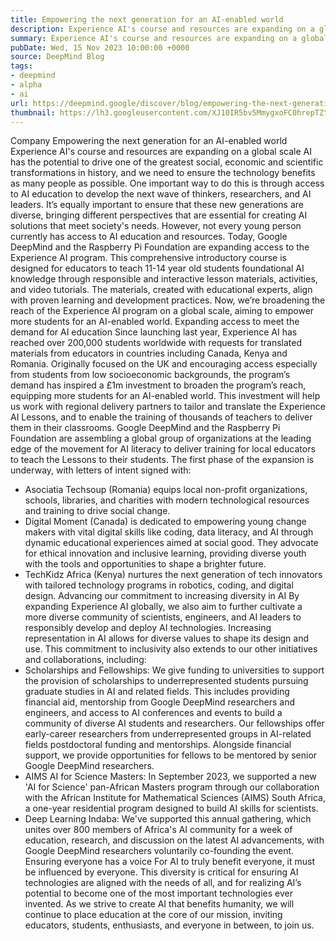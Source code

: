 ```yaml
---
title: Empowering the next generation for an AI-enabled world
description: Experience AI's course and resources are expanding on a global scale
summary: Experience AI's course and resources are expanding on a global scale
pubDate: Wed, 15 Nov 2023 10:00:00 +0000
source: DeepMind Blog
tags:
- deepmind
- alpha
- ai
url: https://deepmind.google/discover/blog/empowering-the-next-generation-for-an-ai-enabled-world/
thumbnail: https://lh3.googleusercontent.com/XJ10IR5bv5MmygxoFC0hrepTZtjq_Bwz69bL7d7jBy06fnEFodAa0tbIWKOwV7gW2Im3JY2GGda-xZKtVQhqcaozz6r_vdHXsgVu0CzyIhIz4VGs=w528-h297-n-nu-rw
---
```


Company
Empowering the next generation for an AI-enabled world
Experience AI's course and resources are expanding on a global scale
AI has the potential to drive one of the greatest social, economic and scientific transformations in history, and we need to ensure the technology benefits as many people as possible.
One important way to do this is through access to AI education to develop the next wave of thinkers, researchers, and AI leaders. It’s equally important to ensure that these new generations are diverse, bringing different perspectives that are essential for creating AI solutions that meet society's needs.
However, not every young person currently has access to AI education and resources.
Today, Google DeepMind and the Raspberry Pi Foundation are expanding access to the Experience AI program.
This comprehensive introductory course is designed for educators to teach 11-14 year old students foundational AI knowledge through responsible and interactive lesson materials, activities, and video tutorials. The materials, created with educational experts, align with proven learning and development practices. Now, we’re broadening the reach of the Experience AI program on a global scale, aiming to empower more students for an AI-enabled world.
Expanding access to meet the demand for AI education
Since launching last year, Experience AI has reached over 200,000 students worldwide with requests for translated materials from educators in countries including Canada, Kenya and Romania.
Originally focused on the UK and encouraging access especially from students from low socioeconomic backgrounds, the program’s demand has inspired a £1m investment to broaden the program’s reach, equipping more students for an AI-enabled world. This investment will help us work with regional delivery partners to tailor and translate the Experience AI Lessons, and to enable the training of thousands of teachers to deliver them in their classrooms.
Google DeepMind and the Raspberry Pi Foundation are assembling a global group of organizations at the leading edge of the movement for AI literacy to deliver training for local educators to teach the Lessons to their students. The first phase of the expansion is underway, with letters of intent signed with:
- Asociatia Techsoup (Romania) equips local non-profit organizations, schools, libraries, and charities with modern technological resources and training to drive social change.
- Digital Moment (Canada) is dedicated to empowering young change makers with vital digital skills like coding, data literacy, and AI through dynamic educational experiences aimed at social good. They advocate for ethical innovation and inclusive learning, providing diverse youth with the tools and opportunities to shape a brighter future.
- TechKidz Africa (Kenya) nurtures the next generation of tech innovators with tailored technology programs in robotics, coding, and digital design.
Advancing our commitment to increasing diversity in AI
By expanding Experience AI globally, we also aim to further cultivate a more diverse community of scientists, engineers, and AI leaders to responsibly develop and deploy AI technologies. Increasing representation in AI allows for diverse values to shape its design and use.
This commitment to inclusivity also extends to our other initiatives and collaborations, including:
- Scholarships and Fellowships: We give funding to universities to support the provision of scholarships to underrepresented students pursuing graduate studies in AI and related fields. This includes providing financial aid, mentorship from Google DeepMind researchers and engineers, and access to AI conferences and events to build a community of diverse AI students and researchers. Our fellowships offer early-career researchers from underrepresented groups in AI-related fields postdoctoral funding and mentorships. Alongside financial support, we provide opportunities for fellows to be mentored by senior Google DeepMind researchers.
- AIMS AI for Science Masters: In September 2023, we supported a new 'AI for Science' pan-African Masters program through our collaboration with the African Institute for Mathematical Sciences (AIMS) South Africa, a one-year residential program designed to build AI skills for scientists.
- Deep Learning Indaba: We've supported this annual gathering, which unites over 800 members of Africa's AI community for a week of education, research, and discussion on the latest AI advancements, with Google DeepMind researchers voluntarily co-founding the event.
Ensuring everyone has a voice
For AI to truly benefit everyone, it must be influenced by everyone. This diversity is critical for ensuring AI technologies are aligned with the needs of all, and for realizing AI’s potential to become one of the most important technologies ever invented.
As we strive to create AI that benefits humanity, we will continue to place education at the core of our mission, inviting educators, students, enthusiasts, and everyone in between, to join us.